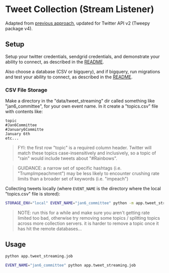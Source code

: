 
# Tweet Collection (Stream Listener)

Adapted from [previous approach](https://github.com/s2t2/tweet-analysis-2020/tree/main/app/tweet_collection_v2), updated for Twitter API v2 (Tweepy package v4).


## Setup

Setup your twitter credentials, sendgrid credentials, and demonstrate your ability to connect, as described in the [README](/README.md).

Also choose a database (CSV or bigquery), and if bigquery, run migrations and test your ability to connect, as described in the [README](/README.md).


### CSV File Storage

Make a directory in the "data/tweet_streaming" dir called something like "jan6_committee", for your own event name. In it create a "topics.csv" file with contents like:

    topic
    #Jan6Committee
    #January6Committe
    January 6th
    etc...


> FYI: the first row "topic" is a required column header. Twitter will match these topics case-insensitively and inclusively, so a topic of "rain" would include tweets about "#Rainbows".

> GUIDANCE: a narrow set of specific hashtags (i.e. "TrumpImpeachment") may be less likely to encounter crushing rate limits than a broader set of keywords (i.e. "impeach")


Collecting tweets locally (where `EVENT_NAME` is the directory where the local "topics.csv" file is stored):

```sh
STORAGE_ENV="local" EVENT_NAME="jan6_committee" python -m app.tweet_streaming.job
```

> NOTE: run this for a while and make sure you aren't getting rate limited too bad, otherwise try removing some topics / splitting topics across more collection servers. it is harder to remove a topic once it has hit the remote databases...
>
## Usage

```sh
python app.tweet_streaming.job

EVENT_NAME="jan6_committee" python app.tweet_streaming.job
```
